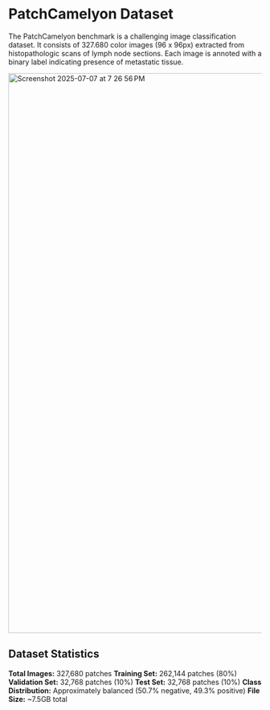 # PatchCamelyon Dataset
The PatchCamelyon benchmark is a challenging image classification dataset. It consists of 327.680 color images (96 x 96px) extracted from histopathologic scans of lymph node sections. Each image is annoted with a binary label indicating presence of metastatic tissue. 

<img width="1114" alt="Screenshot 2025-07-07 at 7 26 56 PM" src="https://github.com/user-attachments/assets/29cb66f7-9119-419d-bfa3-ff8199e3170e" />

## Dataset Statistics
**Total Images:** 327,680 patches
**Training Set:** 262,144 patches (80%)
**Validation Set:** 32,768 patches (10%)
**Test Set:** 32,768 patches (10%)
**Class Distribution:** Approximately balanced (50.7% negative, 49.3% positive)
**File Size:** ~7.5GB total

